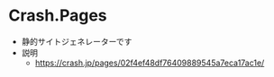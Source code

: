 # Crash.Pages

* 静的サイトジェネレーターです
* 説明
    * <https://crash.jp/pages/02f4ef48df76409889545a7eca17ac1e/>
